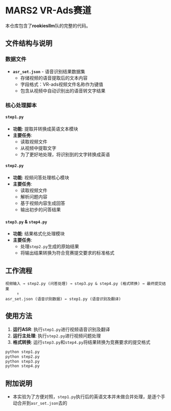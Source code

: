 # MARS2 VR-Ads赛道

本仓库包含了**rookiesllm**队的完整的代码。

## 文件结构与说明

### 数据文件
- **`asr_set.json`** - 语音识别结果数据集
  - 存储视频的语音提取后的文本内容
  - 字段格式：VR-ads视频文件名称作为键值
  - 包含从视频中自动识别出的语音转文字结果

### 核心处理脚本

#### `step1.py`
- **功能**: 提取并转换成英语文本模块
- **主要任务**:
  - 读取视频文件
  - 从视频中提取文字
  - 为了更好地处理，将识别到的文字转换成英语
  
#### `step2.py`
- **功能**: 视频问答处理核心模块
- **主要任务**:
  - 读取视频文件
  - 解析问题内容
  - 基于视频内容生成回答
  - 输出初步的问答结果

#### `step3.py` & `step4.py`
- **功能**: 结果格式化处理模块
- **主要任务**:
  - 处理`step2.py`生成的原始结果
  - 将输出结果转换为符合竞赛提交要求的标准格式

## 工作流程

```
视频输入 → step2.py (问答处理) → step3.py & step4.py (格式转换) → 最终提交结果
     ↑
asr_set.json (语音识别数据) ← step1.py (语音识别及翻译)
```

## 使用方法

1. **运行ASR**: 执行`step1.py`进行视频语音识别及翻译
1. **运行主处理**: 执行`step2.py`进行视频问题处理
2. **格式转换**: 运行`step3.py`和`step4.py`将结果转换为竞赛要求的提交格式

```bash
python step1.py
python step2.py
python step3.py
python step4.py
```

## 附加说明

- 本实验为了方便对照，`step1.py`执行后的英语文本并未做合并处理，是逐个手动合并到`asr_set.json`去的
